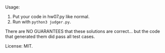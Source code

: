 Usage:

1. Put your code in hw07.py like normal.
2. Run with `python3 judger.py`.

There are NO GUARANTEES that these solutions are correct... but the code
that generated them did pass all test cases.

License: MIT.
